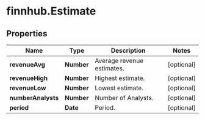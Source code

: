 # finnhub.Estimate

## Properties

Name | Type | Description | Notes
------------ | ------------- | ------------- | -------------
**revenueAvg** | **Number** | Average revenue estimates. | [optional] 
**revenueHigh** | **Number** | Highest estimate. | [optional] 
**revenueLow** | **Number** | Lowest estimate. | [optional] 
**numberAnalysts** | **Number** | Number of Analysts. | [optional] 
**period** | **Date** | Period. | [optional] 



